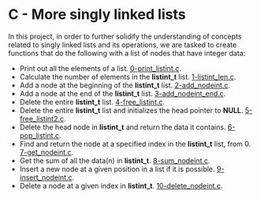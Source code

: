 # C - More singly linked lists
In this project, in order to further solidify the understanding of concepts related to singly linked lists and its operations, we are tasked to create functions that do the following with a list of nodes that have integer data:
* Print out all the elements of a list. [0-print_listint.c](https://github.com/chee-zaram/alx-low_level_programming/blob/main/0x13-more_singly_linked_lists/0-print_listint.c).
* Calculate the number of elements in the **listint_t** list. [1-listint_len.c](https://github.com/chee-zaram/alx-low_level_programming/blob/main/0x13-more_singly_linked_lists/1-listint_len.c).
* Add a node at the beginning of the **listint_t** list. [2-add_nodeint.c](https://github.com/chee-zaram/alx-low_level_programming/blob/main/0x13-more_singly_linked_lists/2-add_nodeint.c).
* Add a node at the end of the **listint_t** list. [3-add_nodeint_end.c](https://github.com/chee-zaram/alx-low_level_programming/blob/main/0x13-more_singly_linked_lists/3-add_nodeint_end.c).
* Delete the entire **listint_t** list. [4-free_listint.c](https://github.com/chee-zaram/alx-low_level_programming/blob/main/0x13-more_singly_linked_lists/4-free_listint.c).
* Delete the entire **listint_t** list and initializes the head pointer to **NULL**. [5-free_listint2.c](https://github.com/chee-zaram/alx-low_level_programming/blob/main/0x13-more_singly_linked_lists/5-free_listint2.c).
* Delete the head node in **listint_t** and return the data it contains. [6-pop_listint.c](https://github.com/chee-zaram/alx-low_level_programming/blob/main/0x13-more_singly_linked_lists/6-pop_listint.c).
* Find and return the node at a specified index in the **listint_t** list, from 0. [7-get_nodeint.c](https://github.com/chee-zaram/alx-low_level_programming/blob/main/0x13-more_singly_linked_lists/7-get_nodeint.c).
* Get the sum of all the data(n) in **listint_t**. [8-sum_nodeint.c](https://github.com/chee-zaram/alx-low_level_programming/blob/main/0x13-more_singly_linked_lists/8-sum_listint.c).
* Insert a new node at a given position in a list if it is possible. [9-insert_nodeint.c](https://github.com/chee-zaram/alx-low_level_programming/blob/main/0x13-more_singly_linked_lists/9-insert_nodeint.c).
* Delete a node at a given index in **listint_t**. [10-delete_nodeint.c](https://github.com/chee-zaram/alx-low_level_programming/blob/main/0x13-more_singly_linked_lists/10-delete_nodeint.c).

